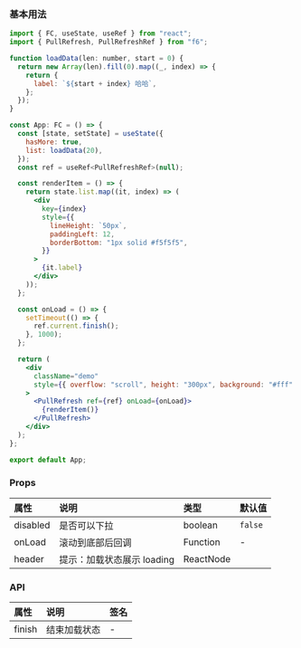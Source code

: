 <div class="block-panel"><h3>基本用法</h3>

```jsx
import { FC, useState, useRef } from "react";
import { PullRefresh, PullRefreshRef } from "f6";

function loadData(len: number, start = 0) {
  return new Array(len).fill(0).map((_, index) => {
    return {
      label: `${start + index} 哈哈`,
    };
  });
}

const App: FC = () => {
  const [state, setState] = useState({
    hasMore: true,
    list: loadData(20),
  });
  const ref = useRef<PullRefreshRef>(null);

  const renderItem = () => {
    return state.list.map((it, index) => (
      <div
        key={index}
        style={{
          lineHeight: `50px`,
          paddingLeft: 12,
          borderBottom: "1px solid #f5f5f5",
        }}
      >
        {it.label}
      </div>
    ));
  };

  const onLoad = () => {
    setTimeout(() => {
      ref.current.finish();
    }, 1000);
  };

  return (
    <div
      className="demo"
      style={{ overflow: "scroll", height: "300px", background: "#fff" }}
    >
      <PullRefresh ref={ref} onLoad={onLoad}>
        {renderItem()}
      </PullRefresh>
    </div>
  );
};

export default App;
```
</div>

<div class="block-panel">
<h3> Props</h3>

| 属性 | 说明 | 类型 | 默认值 |
| :-  | :- | :- | :- |
| disabled | 是否可以下拉 | boolean | `false` |
| onLoad | 滚动到底部后回调 | Function | - |
| header | 提示：加载状态展示 loading | ReactNode |


</div>
<div class="block-panel">
<h3> API</h3>

| 属性 | 说明 | 签名 |
| :-  | :- | :- |
| finish | 结束加载状态 | - |
</div>